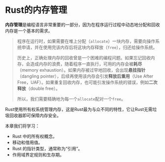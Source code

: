 # Rust的内存管理

**内存管理**是编程语言非常重要的一部分，因为在程序运行过程中动态地分配和回收内存是一个基本的需求。

> 程序在运行时，如果需要在堆上分配（`allocate`）一块内存，需要向操作系统申请，并在使用完该内存后将这块内存释放（`free`），归还给操作系统。
>
> 历史上，正确处理内存的回收曾是一个困难的编程问题。如果忘记回收内存，会造成内存的浪费，随着程序一直执行，可用的内存会被**耗尽**（memory exhaustion）。如果内存被过早地回收，会出现**悬挂指针**（dangling pointer），后续再使用该内存会引发**释放后重用**（Use After Free，UAF）。如果重复回收内存，也可能引发操作系统的错误，例如**二次释放**（double free）。
>
> 所以，我们需要精确地为每一个`allocate`配对一个`free`。

Rust使用所有权系统管理内存，这是Rust最为与众不同的特性，它让Rust无需垃圾回收器即可保障内存安全。

本章我们将学习：

- Rust 中的所有权概念。
- 移动和借用值。
- Rust 的指针类型，通常称为“引用”。
- 作用域界定规则和生存期。


